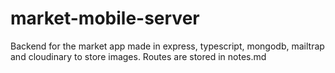 # market-mobile-server

Backend for the market app made in express, typescript, mongodb, mailtrap and cloudinary to store images.
Routes are stored in notes.md
